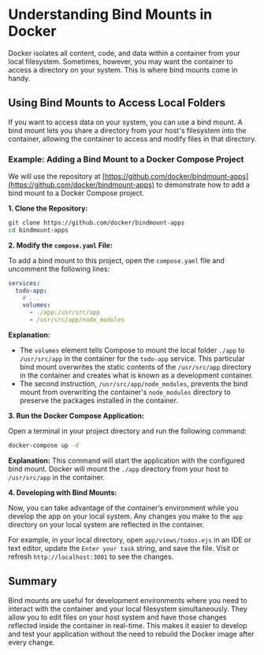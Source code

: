# Understanding Bind Mounts in Docker

Docker isolates all content, code, and data within a container from your local
filesystem. Sometimes, however, you may want the container to access a directory
on your system. This is where bind mounts come in handy.

## Using Bind Mounts to Access Local Folders

If you want to access data on your system, you can use a bind mount. A bind
mount lets you share a directory from your host's filesystem into the container,
allowing the container to access and modify files in that directory.

### Example: Adding a Bind Mount to a Docker Compose Project

We will use the repository at
[https://github.com/docker/bindmount-apps](https://github.com/docker/bindmount-apps)
to demonstrate how to add a bind mount to a Docker Compose project.

**1. Clone the Repository:**

```bash
git clone https://github.com/docker/bindmount-apps
cd bindmount-apps
```

**2. Modify the `compose.yaml` File:**

To add a bind mount to this project, open the `compose.yaml` file and uncomment
the following lines:

```yaml
services:
  todo-app:
    # ...
    volumes:
      - ./app:/usr/src/app
      - /usr/src/app/node_modules
```

**Explanation:**

- The `volumes` element tells Compose to mount the local folder `./app` to
  `/usr/src/app` in the container for the `todo-app` service. This particular
  bind mount overwrites the static contents of the `/usr/src/app` directory in
  the container and creates what is known as a development container.
- The second instruction, `/usr/src/app/node_modules`, prevents the bind mount
  from overwriting the container's `node_modules` directory to preserve the
  packages installed in the container.

**3. Run the Docker Compose Application:**

Open a terminal in your project directory and run the following command:

```bash
docker-compose up -d
```

**Explanation:** This command will start the application with the configured
bind mount. Docker will mount the `./app` directory from your host to
`/usr/src/app` in the container.

**4. Developing with Bind Mounts:**

Now, you can take advantage of the container’s environment while you develop the
app on your local system. Any changes you make to the `app` directory on your
local system are reflected in the container.

For example, in your local directory, open `app/views/todos.ejs` in an IDE or
text editor, update the `Enter your task` string, and save the file. Visit or
refresh `http://localhost:3001` to see the changes.

## Summary

Bind mounts are useful for development environments where you need to interact
with the container and your local filesystem simultaneously. They allow you to
edit files on your host system and have those changes reflected inside the
container in real-time. This makes it easier to develop and test your
application without the need to rebuild the Docker image after every change.
